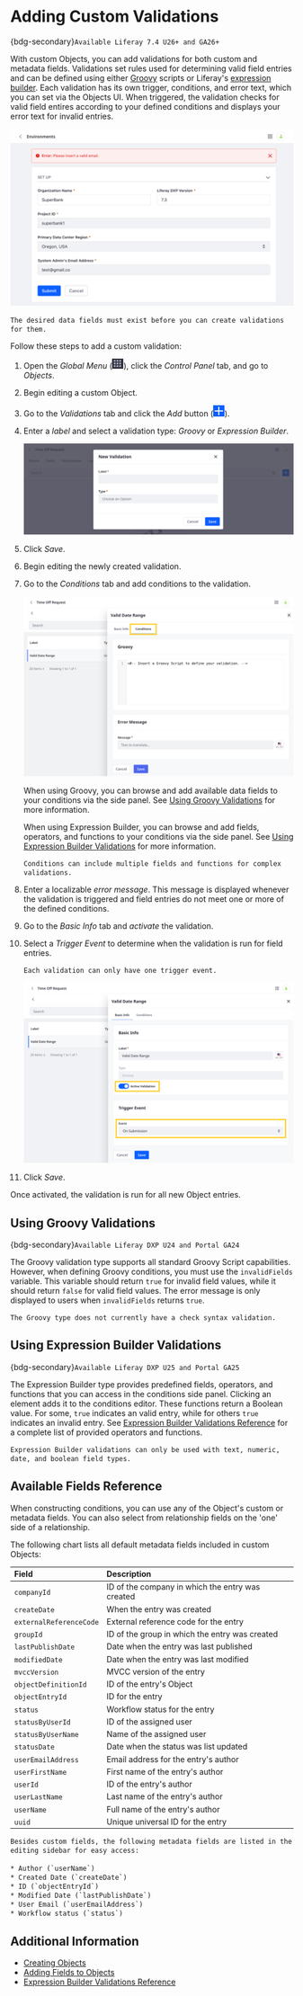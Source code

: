 # Adding Custom Validations

{bdg-secondary}`Available Liferay 7.4 U26+ and GA26+`

With custom Objects, you can add validations for both custom and metadata fields. Validations set rules used for determining valid field entries and can be defined using either [Groovy](https://groovy-lang.org/) scripts or Liferay's [expression builder](./expression-builder-validations-reference.md). Each validation has its own trigger, conditions, and error text, which you can set via the Objects UI. When triggered, the validation checks for valid field entires according to your defined conditions and displays your error text for invalid entries.

![Create validations for custom and metadata Object fields.](./adding-custom-validations/images/01.png)

```{note}
The desired data fields must exist before you can create validations for them.
```

Follow these steps to add a custom validation:

1. Open the *Global Menu* (![Global Menu](../../../images/icon-applications-menu.png)), click the *Control Panel* tab, and go to *Objects*.

1. Begin editing a custom Object.

1. Go to the *Validations* tab and click the *Add* button (![Add Button](../../../images/icon-add.png)).

1. Enter a *label* and select a validation type: *Groovy* or *Expression Builder*.

   ![Enter a label and select a validation type.](./adding-custom-validations/images/02.png)

1. Click *Save*.

1. Begin editing the newly created validation.

1. Go to the *Conditions* tab and add conditions to the validation.

   ![Add conditions to the validation.](./adding-custom-validations/images/03.png)

   When using Groovy, you can browse and add available data fields to your conditions via the side panel. See [Using Groovy Validations](#using-groovy-validations) for more information.

   When using Expression Builder, you can browse and add fields, operators, and functions to your conditions via the side panel. See [Using Expression Builder Validations](#using-expression-builder-validations) for more information.

   ```{tip}
   Conditions can include multiple fields and functions for complex validations.
   ```

1. Enter a localizable *error message*. This message is displayed whenever the validation is triggered and field entries do not meet one or more of the defined conditions.

1. Go to the *Basic Info* tab and *activate* the validation.

1. Select a *Trigger Event* to determine when the validation is run for field entries.

   ```{note}
   Each validation can only have one trigger event.
   ```

   ![Activate the validation and set a trigger event.](./adding-custom-validations/images/04.png)

1. Click *Save*.

Once activated, the validation is run for all new Object entries.

## Using Groovy Validations

{bdg-secondary}`Available Liferay DXP U24 and Portal GA24`

The Groovy validation type supports all standard Groovy Script capabilities. However, when defining Groovy conditions, you must use the `invalidFields` variable. This variable should return `true` for invalid field values, while it should return `false` for valid field values. The error message is only displayed to users when `invalidFields` returns `true`.

```{note}
The Groovy type does not currently have a check syntax validation.
```

## Using Expression Builder Validations

{bdg-secondary}`Available Liferay DXP U25 and Portal GA25`

The Expression Builder type provides predefined fields, operators, and functions that you can access in the conditions side panel. Clicking an element adds it to the conditions editor. These functions return a Boolean value. For some, `true` indicates an valid entry, while for others `true` indicates an invalid entry. See [Expression Builder Validations Reference](./expression-builder-validations-reference.md) for a complete list of provided operators and functions.

```{important}
Expression Builder validations can only be used with text, numeric, date, and boolean field types.
```

## Available Fields Reference

When constructing conditions, you can use any of the Object's custom or metadata fields. You can also select from relationship fields on the 'one' side of a relationship.

The following chart lists all default metadata fields included in custom Objects:

| Field | Description |
| :--- | :--- |
| `companyId` | ID of the company in which the entry was created |
| `createDate` | When the entry was created |
| `externalReferenceCode` | External reference code for the entry |
| `groupId` | ID of the group in which the entry was created |
| `lastPublishDate` | Date when the entry was last published |
| `modifiedDate` | Date when the entry was last modified |
| `mvccVersion` | MVCC version of the entry |
| `objectDefinitionId` | ID of the entry's Object |
| `objectEntryId` | ID for the entry |
| `status` | Workflow status for the entry |
| `statusByUserId` | ID of the assigned user |
| `statusByUserName` | Name of the assigned user |
| `statusDate` | Date when the status was list updated |
| `userEmailAddress` | Email address for the entry's author |
| `userFirstName` | First name of the entry's author |
| `userId` | ID of the entry's author |
| `userLastName` | Last name of the entry's author |
| `userName` | Full name of the entry's author |
| `uuid` | Unique universal ID for the entry |

```{note}
Besides custom fields, the following metadata fields are listed in the editing sidebar for easy access:

* Author (`userName`)
* Created Date (`createDate`)
* ID (`objectEntryId`)
* Modified Date (`lastPublishDate`)
* User Email (`userEmailAddress`)
* Workflow status (`status`)
```

## Additional Information

* [Creating Objects](./creating-objects.md)
* [Adding Fields to Objects](./adding-fields-to-objects.md)
* [Expression Builder Validations Reference](./expression-builder-validations-reference.md)
